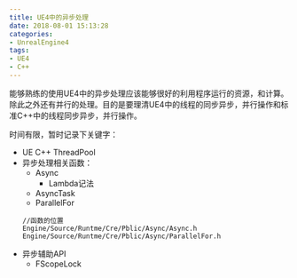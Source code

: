 ```yaml
---
title: UE4中的异步处理
date: 2018-08-01 15:13:28
categories:
- UnrealEngine4
tags:
- UE4
- C++
---
```

能够熟练的使用UE4中的异步处理应该能够很好的利用程序运行的资源，和计算。除此之外还有并行的处理。目的是要理清UE4中的线程的同步异步，并行操作和标准C++中的线程同步异步，并行操作。

<!--more-->

时间有限，暂时记录下关键字：
- UE C++ ThreadPool
- 异步处理相关函数：
    - Async
        - Lambda记法
    - AsyncTask
    - ParallelFor
    ```
    //函数的位置
    Engine/Source/Runtme/Cre/Pblic/Async/Async.h
    Engine/Source/Runtme/Cre/Pblic/Async/ParallelFor.h
    ```
- 异步辅助API
    - FScopeLock
